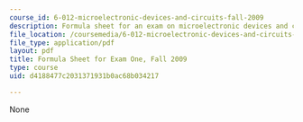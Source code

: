 ```yaml
---
course_id: 6-012-microelectronic-devices-and-circuits-fall-2009
description: Formula sheet for an exam on microelectronic devices and circuits.
file_location: /coursemedia/6-012-microelectronic-devices-and-circuits-fall-2009/d4188477c2031371931b0ac68b034217_MIT6_012F09_exam1_formula.pdf
file_type: application/pdf
layout: pdf
title: Formula Sheet for Exam One, Fall 2009
type: course
uid: d4188477c2031371931b0ac68b034217

---
```

None